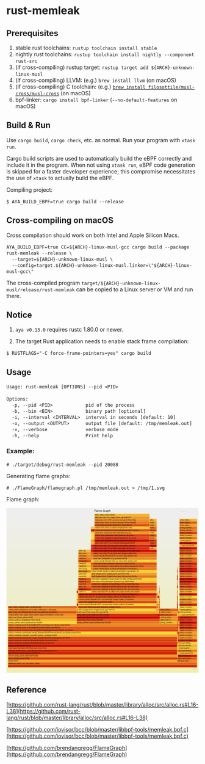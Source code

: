 # rust-memleak


## Prerequisites

1. stable rust toolchains: `rustup toolchain install stable`
1. nightly rust toolchains: `rustup toolchain install nightly --component rust-src`
1. (if cross-compiling) rustup target: `rustup target add ${ARCH}-unknown-linux-musl`
1. (if cross-compiling) LLVM: (e.g.) `brew install llvm` (on macOS)
1. (if cross-compiling) C toolchain: (e.g.) [`brew install filosottile/musl-cross/musl-cross`](https://github.com/FiloSottile/homebrew-musl-cross) (on macOS)
1. bpf-linker: `cargo install bpf-linker` (`--no-default-features` on macOS)


## Build & Run

Use `cargo build`, `cargo check`, etc. as normal. Run your program with `xtask run`.

Cargo build scripts are used to automatically build the eBPF correctly and include it in the
program. When not using `xtask run`, eBPF code generation is skipped for a faster developer
experience; this compromise necessitates the use of `xtask` to actually build the eBPF.

Compiling project:

```shell
$ AYA_BUILD_EBPF=true cargo build --release
```


## Cross-compiling on macOS

Cross compilation should work on both Intel and Apple Silicon Macs.

```shell
AYA_BUILD_EBPF=true CC=${ARCH}-linux-musl-gcc cargo build --package rust-memleak --release \
  --target=${ARCH}-unknown-linux-musl \
  --config=target.${ARCH}-unknown-linux-musl.linker=\"${ARCH}-linux-musl-gcc\"
```
The cross-compiled program `target/${ARCH}-unknown-linux-musl/release/rust-memleak` can be
copied to a Linux server or VM and run there.

## Notice

1. `aya v0.13.0` requires rustc 1.80.0 or newer.

2. The target Rust application needs to enable stack frame compilation:

```
$ RUSTFLAGS="-C force-frame-pointers=yes" cargo build
```

## Usage

```shell
Usage: rust-memleak [OPTIONS] --pid <PID>

Options:
  -p, --pid <PID>            pid of the process
  -b, --bin <BIN>            binary path [optional]
  -i, --interval <INTERVAL>  interval in seconds [default: 10]
  -o, --output <OUTPUT>      output file [default: /tmp/memleak.out]
  -v, --verbose              verbose mode
  -h, --help                 Print help
```

### Example:

```shell
# ./target/debug/rust-memleak --pid 20088
```

Generating flame graphs:

```shell
# ./FlameGraph/flamegraph.pl /tmp/memleak.out > /tmp/1.svg
```

Flame graph:

![flamegraph](img/1.svg)


## Reference

[https://github.com/rust-lang/rust/blob/master/library/alloc/src/alloc.rs#L16-L38](https://github.com/rust-lang/rust/blob/master/library/alloc/src/alloc.rs#L16-L38)

[https://github.com/iovisor/bcc/blob/master/libbpf-tools/memleak.bpf.c](https://github.com/iovisor/bcc/blob/master/libbpf-tools/memleak.bpf.c)

[https://github.com/brendangregg/FlameGraph](https://github.com/brendangregg/FlameGraph)

